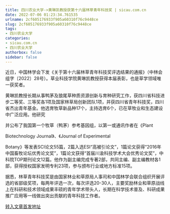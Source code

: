 ```yaml
---
title: 四川农业大学->黄琳凯教授获第十六届林草青年科技奖 | sicau.com.cn
date: 2022-07-06 01:23:34.761535
urlname: 2cf605176933f905a60310f76c9448ce
slug: 2cf605176933f905a60310f76c9448ce
tags: 
- 四川农业大学
categories:
- sicau.com.cn
- 四川农业大学
authorbox: false
sidebar: false
---
```

近日，中国林学会下发《关于第十六届林草青年科技奖评选结果的通报》（中林会组字〔2022〕28号）。草业科技学院黄琳凯教授获得本届表彰，也是草学领域唯一获奖者。

黄琳凯教授长期从事鸭茅及狼尾草种质资源创新与育种研究工作，获四川省科技进步二等奖、三等奖各1项及国家林草局创新团队1项，并获四川省青年科技奖，四川省杰出青年基金。他选育牧草新品种17个，主持选育6个，已在草牧业和生态建设中广泛应用。他研究
<!--more-->
并公布了我国第一个牧草（鸭茅）参考基因组，以第一或通讯作者在《Plant

Biotechnology Journal》、《Journal of Experimental

Botany》等发表SCI论文55篇，2篇入选ESI“高被引论文”，1篇论文获得“2016年中国畜牧论坛优秀论文奖”，1篇论文获得“首届川渝科技学术大会优秀论文奖”，中科院TOP期刊论文12篇。他作为副主编完成专著2部，共同主编、副主编教材各1部，获得授权国家发明专利23项，参与颁布行业或地方标准15项。

据悉，林草青年科技奖是由国家林业和草原局人事司和中国林学会联合组织开展评选的省部级奖项，每两年评选一次，每次评选20-30人，主要奖励林业和草原战线上在科研和技术领域成果丰硕的青年学术带头人，长期在科学技术普及、科研成果推广应用等一线做出突出贡献的青年科技工作者。



[转入文章首发地址](https://news.sicau.edu.cn/info/1078/68694.htm)